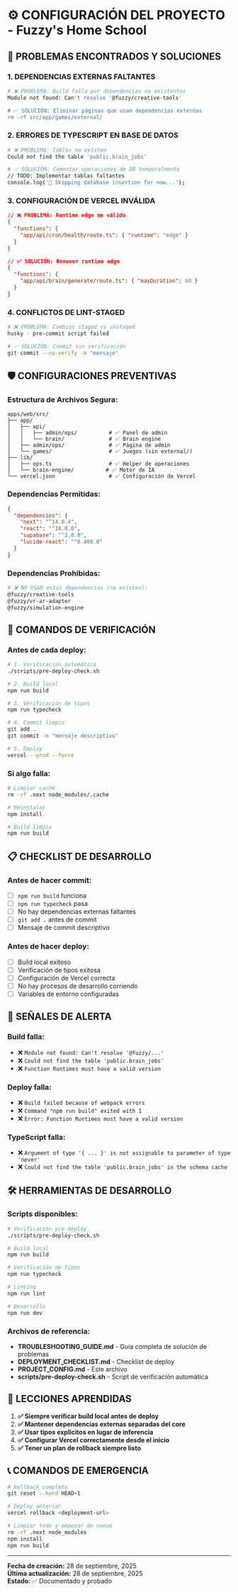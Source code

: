# ⚙️ CONFIGURACIÓN DEL PROYECTO - Fuzzy's Home School

## 🚨 PROBLEMAS ENCONTRADOS Y SOLUCIONES

### **1. DEPENDENCIAS EXTERNAS FALTANTES**
```bash
# ❌ PROBLEMA: Build falla por dependencias no existentes
Module not found: Can't resolve '@fuzzy/creative-tools'

# ✅ SOLUCIÓN: Eliminar páginas que usan dependencias externas
rm -rf src/app/games/external/
```

### **2. ERRORES DE TYPESCRIPT EN BASE DE DATOS**
```bash
# ❌ PROBLEMA: Tablas no existen
Could not find the table 'public.brain_jobs'

# ✅ SOLUCIÓN: Comentar operaciones de DB temporalmente
// TODO: Implementar tablas faltantes
console.log('💾 Skipping database insertion for now...');
```

### **3. CONFIGURACIÓN DE VERCEL INVÁLIDA**
```json
// ❌ PROBLEMA: Runtime edge no válido
{
  "functions": {
    "app/api/cron/health/route.ts": { "runtime": "edge" }
  }
}

// ✅ SOLUCIÓN: Remover runtime edge
{
  "functions": {
    "app/api/brain/generate/route.ts": { "maxDuration": 60 }
  }
}
```

### **4. CONFLICTOS DE LINT-STAGED**
```bash
# ❌ PROBLEMA: Cambios staged vs unstaged
husky - pre-commit script failed

# ✅ SOLUCIÓN: Commit sin verificación
git commit --no-verify -m "mensaje"
```

## 🛡️ CONFIGURACIONES PREVENTIVAS

### **Estructura de Archivos Segura:**
```
apps/web/src/
├── app/
│   ├── api/
│   │   ├── admin/ops/          # ✅ Panel de admin
│   │   └── brain/              # ✅ Brain engine
│   ├── admin/ops/              # ✅ Página de admin
│   └── games/                  # ✅ Juegos (sin external/)
├── lib/
│   ├── ops.ts                  # ✅ Helper de operaciones
│   └── brain-engine/          # ✅ Motor de IA
└── vercel.json                 # ✅ Configuración de Vercel
```

### **Dependencias Permitidas:**
```json
{
  "dependencies": {
    "next": "^14.0.4",
    "react": "^18.0.0",
    "supabase": "^2.0.0",
    "lucide-react": "^0.400.0"
  }
}
```

### **Dependencias Prohibidas:**
```bash
# ❌ NO USAR estas dependencias (no existen):
@fuzzy/creative-tools
@fuzzy/vr-ar-adapter
@fuzzy/simulation-engine
```

## 🚀 COMANDOS DE VERIFICACIÓN

### **Antes de cada deploy:**
```bash
# 1. Verificación automática
./scripts/pre-deploy-check.sh

# 2. Build local
npm run build

# 3. Verificación de tipos
npm run typecheck

# 4. Commit limpio
git add .
git commit -m "mensaje descriptivo"

# 5. Deploy
vercel --prod --force
```

### **Si algo falla:**
```bash
# Limpiar caché
rm -rf .next node_modules/.cache

# Reinstalar
npm install

# Build limpio
npm run build
```

## 📋 CHECKLIST DE DESARROLLO

### **Antes de hacer commit:**
- [ ] `npm run build` funciona
- [ ] `npm run typecheck` pasa
- [ ] No hay dependencias externas faltantes
- [ ] `git add .` antes de commit
- [ ] Mensaje de commit descriptivo

### **Antes de hacer deploy:**
- [ ] Build local exitoso
- [ ] Verificación de tipos exitosa
- [ ] Configuración de Vercel correcta
- [ ] No hay procesos de desarrollo corriendo
- [ ] Variables de entorno configuradas

## 🚨 SEÑALES DE ALERTA

### **Build falla:**
- ❌ `Module not found: Can't resolve '@fuzzy/...'`
- ❌ `Could not find the table 'public.brain_jobs'`
- ❌ `Function Runtimes must have a valid version`

### **Deploy falla:**
- ❌ `Build failed because of webpack errors`
- ❌ `Command "npm run build" exited with 1`
- ❌ `Error: Function Runtimes must have a valid version`

### **TypeScript falla:**
- ❌ `Argument of type '{ ... }' is not assignable to parameter of type 'never'`
- ❌ `Could not find the table 'public.brain_jobs' in the schema cache`

## 🛠️ HERRAMIENTAS DE DESARROLLO

### **Scripts disponibles:**
```bash
# Verificación pre-deploy
./scripts/pre-deploy-check.sh

# Build local
npm run build

# Verificación de tipos
npm run typecheck

# Linting
npm run lint

# Desarrollo
npm run dev
```

### **Archivos de referencia:**
- **TROUBLESHOOTING_GUIDE.md** - Guía completa de solución de problemas
- **DEPLOYMENT_CHECKLIST.md** - Checklist de deploy
- **PROJECT_CONFIG.md** - Este archivo
- **scripts/pre-deploy-check.sh** - Script de verificación automática

## 🎯 LECCIONES APRENDIDAS

1. **✅ Siempre verificar build local antes de deploy**
2. **✅ Mantener dependencias externas separadas del core**
3. **✅ Usar tipos explícitos en lugar de inferencia**
4. **✅ Configurar Vercel correctamente desde el inicio**
5. **✅ Tener un plan de rollback siempre listo**

## 📞 COMANDOS DE EMERGENCIA

```bash
# Rollback completo
git reset --hard HEAD~1

# Deploy anterior
vercel rollback <deployment-url>

# Limpiar todo y empezar de nuevo
rm -rf .next node_modules
npm install
npm run build
```

---

**Fecha de creación:** 28 de septiembre, 2025  
**Última actualización:** 28 de septiembre, 2025  
**Estado:** ✅ Documentado y probado
